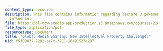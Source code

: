 ```yaml
---
content_type: resource
description: This file contains information regarding lecture 3 pokemon and cross-cltural
  influence.
file: https://ol-ocw-studio-app-production.s3.amazonaws.com/courses/21g-067j-cultural-performances-of-asia-fall-2005/f5f098372282aa7c371116491527a297_MIT21G_067JF05_l3_samcha.pdf
file_type: application/pdf
resourcetype: Document
title: 'Global Media Sharing: New Intellectual Property Challenges'
uid: f5f09837-2282-aa7c-3711-16491527a297
---
```


